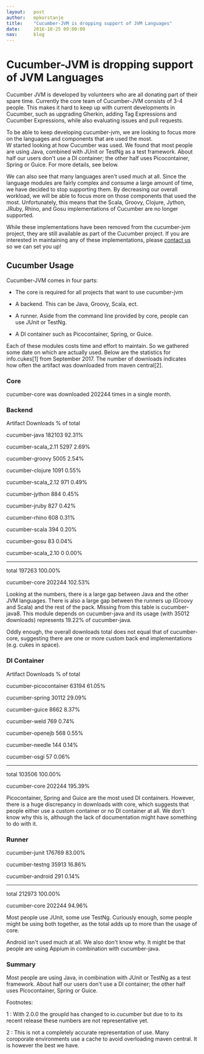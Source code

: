 ```yaml
---
layout:   post
author:   mpkorstanje
title:    "Cucumber-JVM is dropping support of JVM Languages"
date:     2016-10-25 09:00:00
nav:      blog
---
```

# Cucumber-JVM is dropping support of JVM Languages #

Cucumber JVM is developed by volunteers who are all donating part of their spare time. Currently the core team of Cucumber-JVM consists of 3-4 people. 
This makes it hard to keep up with current developments in Cucumber, such as upgrading Gherkin, adding Tag Expressions and Cucumber Expressions, while also evaluating issues and pull requests.

To be able to keep developing cucumber-jvm, we are looking to focus more on the languages and components that are used the most.  
W started looking at how Cucumber was used. We found that most people are using Java, combined with JUnit or TestNg as a test framework. 
About half our users don't use a DI container; the other half uses Picocontainer, Spring or Guice. For more details, see below.

We can also see that many languages aren't used much at all. Since the language modules are fairly complex and consume a large amount of time, we have decided to stop supporting them.
By decreasing our overall workload, we will be able to focus more on those components that used the most. 
Unfortunately, this means that the Scala, Groovy, Clojure, Jython, JRuby, Rhino, and Gosu implementations of Cucumber are no longer supported. 

While these implementations have been removed from the cucumber-jvm project, they are still available as part of the Cucumber project. 
If you are interested in maintaining any of these implementations, please [contact us](https://cucumber.io/support) so we can set you up!

## Cucumber Usage  ##

Cucumber-JVM comes in four parts: 

 * The core is required for all projects that want to use cucumber-jvm

 * A backend. This can be Java, Groovy, Scala, ect.

 * A runner. Aside from the command line provided by core, people can use JUnit or TestNg. 

 * A DI container such as Picocontainer, Spring, or Guice.

Each of these modules costs time and effort to maintain. So we gathered some date on which are actually used. 
Below are the statistics for info.cukes[1] from September 2017. 
The number of downloads indicates how often the artifact was downloaded from maven central[2].

### Core ###

cucumber-core was downloaded 202244 times in a single month.

### Backend ###

Artifact                Downloads   % of total

cucumber-java           182103      92.31%          

cucumber-scala_2.11     5297        2.69%

cucumber-groovy         5005        2.54%

cucumber-clojure        1091        0.55%

cucumber-scala_2.12     971         0.49%

cucumber-jython         884         0.45%

cucumber-jruby          827         0.42%

cucumber-rhino          608         0.31%

cucumber-scala          394         0.20%

cucumber-gosu           83          0.04%

cucumber-scala_2.10     0           0.00%

------------------------------------------------

total                   197263      100.00%

cucumber-core           202244      102.53%

Looking at the numbers, there is a large gap between Java and the other JVM languages. There is also a large gap between the runners up (Groovy and Scala) and the rest of the pack. 
Missing from this table is cucumber-java8. This module depends on cucumber-java and its usage (with 35012 downloads) represents 19.22% of cucumber-java.

Oddly enough, the overall downloads total does not equal that of cucumber-core, suggesting there are one or more custom back end implementations (e.g. cukes in space).

### DI Container ###

Artifact                Downloads   % of total

cucumber-picocontainer  63194       61.05%

cucumber-spring         30112       29.09%

cucumber-guice          8662        8.37%

cucumber-weld           769         0.74%

cucumber-openejb        568         0.55%

cucumber-needle         144         0.14%

cucumber-osgi           57          0.06%

------------------------------------------------

total                   103506      100.00%

cucumber-core           202244      195.39%

Picocontainer, Spring and Guice are the most used DI containers. However, there is a huge discrepancy in downloads with core, 
which suggests that people either use a custom container or no DI container at all. 
We don't know why this is, although the lack of documentation might have something to do with it.

### Runner ###

cucumber-junit          176769      83.00%

cucumber-testng         35913       16.86%

cucumber-android        291         0.14%

------------------------------------------------

total                   212973      100.00%

cucumber-core           202244      94.96%

Most people use JUnit, some use TestNg. Curiously enough, some people might be using both together, as the total adds up to more than the usage of core.

Android isn't used much at all. We also don't know why. It might be that people are using Appium in combination with cucumber-java.

### Summary ###

Most people are using Java, in combination with JUnit or TestNg as a test framework. About half our users don't use a DI container; the other half uses Picocontainer, Spring or Guice. 

Footnotes:

 1 : With 2.0.0 the groupId has changed to io.cucumber but due to to its recent release these numbers are not representative yet.

 2 : This is not a completely accurate representation of use. Many coroporate environments use a cache to avoid overloading maven central. It is however the best we have.
